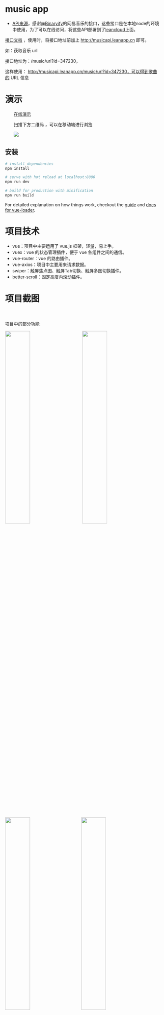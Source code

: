 # music app

* [API来源](https://github.com/Binaryify/NeteaseCloudMusicApi)，感谢[@Binaryify](https://github.com/Binaryify)的网易音乐的接口，这些接口是在本地node的环境中使用，为了可以在线访问，将这些API部署到了[leancloud](https://leancloud.cn/products/)上面。

[接口文档](https://binaryify.github.io/NeteaseCloudMusicApi/#/?id=%e8%8e%b7%e5%8f%96%e9%9f%b3%e4%b9%90-url)
，使用时，将接口地址前加上 http://musicapi.leanapp.cn 即可。

如：获取音乐 url

接口地址为：/music/url?id=347230，

这样使用： http://musicapi.leanapp.cn/music/url?id=347230，可以得到歌曲的 URL 信息

# 演示
　　[在线演示](http://yangrenmu.github.io/music/#/recommends)

　　扫描下方二维码 ，可以在移动端进行浏览
<div align="left">
　　<img src="http://upload-images.jianshu.io/upload_images/4928722-9f21b31389eea606.png?imageMogr2/auto-orient/strip%7CimageView2/2/w/1240"/>
</div>


## 安装

``` bash
# install dependencies
npm install

# serve with hot reload at localhost:8080
npm run dev

# build for production with minification
npm run build

```

For detailed explanation on how things work, checkout the [guide](http://vuejs-templates.github.io/webpack/) and [docs for vue-loader](http://vuejs.github.io/vue-loader).

# 项目技术
 * vue：项目中主要运用了 vue.js 框架，轻量，易上手。
 * vuex：vue 的状态管理插件，便于 vue 各组件之间的通信。
 * vue-router：vue 的路由插件。
 * vue-axios：项目中主要用来请求数据。
 * swiper：触屏焦点图、触屏Tab切换、触屏多图切换插件。
 * better-scroll：固定高度内滚动插件。

# 项目截图
　　<p>项目中的部分功能</p>
<div>
<img width="40%" src="http://upload-images.jianshu.io/upload_images/4928722-6d389941ebee70e6.png?imageMogr2/auto-orient/strip%7CimageView2/2/w/1240"/> 　　　
<img width="40%" src="http://upload-images.jianshu.io/upload_images/4928722-f6d63f394112596c.png?imageMogr2/auto-orient/strip%7CimageView2/2/w/1240"/>
</div>
<br>
<div>
<img width="40%" src="http://upload-images.jianshu.io/upload_images/4928722-e05f250cf4bce6a0.png?imageMogr2/auto-orient/strip%7CimageView2/2/w/1240"/>　　　
<img width="40%" src="http://upload-images.jianshu.io/upload_images/4928722-a30cb8f31007b7ce.png?imageMogr2/auto-orient/strip%7CimageView2/2/w/1240"/>
</div>
